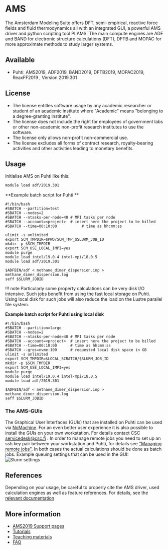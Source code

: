 # AMS

The Amsterdam Modeling Suite offers DFT, semi-empirical, reactive force fields and fluid thermodynamics all with an integrated GUI, a powerful AMS driver and python scripting tool PLAMS. The main compute engines are ADF and BAND for electronic structure calculations (DFT), DFTB and MOPAC for more approximate methods to study larger systems.  

## Available

-   Puhti: AMS2019, ADF2019, BAND2019, DFTB2019, MOPAC2019, ReaxFF2019 , Version 2019.301

## License
-  The license entitles software usage by any academic researcher or student of an academic institute where "Academic" means "belonging to a degree-granting institute". 
-  The license does not include the right for employees of government labs or other non-academic non-profit research institutes to use the software. 
-  The license only allows non-profit non-commercial use. 
-  The license excludes all forms of contract research, royalty-bearing activities and other activities leading to monetary benefits.

## Usage

Initialise AMS on Puhti like this:

```bash
module load adf/2019.301
```


**Example batch script for Puhti **

```
#!/bin/bash
#SBATCH --partition=test
#SBATCH --nodes=2
#SBATCH --ntasks-per-node=40 # MPI tasks per node
#SBATCH --account=<project>  # insert here the project to be billed 
#SBATCH --time=00:10:00           # time as hh:mm:ss

ulimit -s unlimited
export SCM_TMPDIR=$PWD/SCM_TMP_$SLURM_JOB_ID
mkdir -p $SCM_TMPDIR
export SCM_USE_LOCAL_IMPI=yes
module purge
module load intel/19.0.4 intel-mpi/18.0.5 
module load adf/2019.301

$ADFBIN/adf < methane_dimer_dispersion.inp > methane_dimer_dispersion.log
seff $SLURM_JOBID
```
!!! note
    Particularly some property calculations can be very disk I/O intensive. Such jobs benefit from using the fast local storage on Puhti. Using local disk for such jobs will also reduce the load on the Lustre parallel file system.
 

   
**Example batch script for Puhti using local disk**

```
#!/bin/bash
#SBATCH --partition=large
#SBATCH --nodes=2
#SBATCH --ntasks-per-node=40 # MPI tasks per node
#SBATCH --account=<project>  # insert here the project to be billed
#SBATCH --time=00:10:00      # time as hh:mm:ss
#SBATCH --gres=nvme:100      # requested local disk space in GB 
ulimit -s unlimited
export SCM_TMPDIR=$LOCAL_SCRATCH/$SLURM_JOB_ID
mkdir -p $SCM_TMPDIR
export SCM_USE_LOCAL_IMPI=yes
module purge
module load intel/19.0.4 intel-mpi/18.0.5
module load adf/2019.301

$ADFBIN/adf < methane_dimer_dispersion.inp > methane_dimer_dispersion.log
seff $SLURM_JOBID
```
### The AMS-GUIs

The Graphical User Interfaces (GUIs) that are installed on Puhti can be used via [NoMachine](nomachine.md). For an even better user experience it is also possible to install the GUIs on your own workstation. For details contact CSC [servicedesk@csc.fi](mailto:servicedesk@csc.fi) . In order to manage remote jobs you need to set up an ssh key pair between your workstation and Puhti, for details see ["Managing remote jobs"](https://www.scm.com/doc/Installation/Installation.html#managing-remote-jobs ).
In both cases the actual calculations should be done as batch jobs. Example queuing settings that can be used in the GUI:
![Slurm settings](/img/amsgui_puhti_queue_settings.png)

## References

Depending on your usage, be careful to properly cite the AMS driver, used calculation engines as well as feature references. For details, see the [relevant documentation](https://www.scm.com/support/ ) 

## More information
-   [AMS2019 Support pages](https://www.scm.com/support/)
-   [Tutorials](https://www.scm.com/doc/Tutorials/index.html)
-   [Teaching materials](https://www.scm.com/support/adf-teaching-materials/)
-   [FAQ](https://www.scm.com/faq/)
